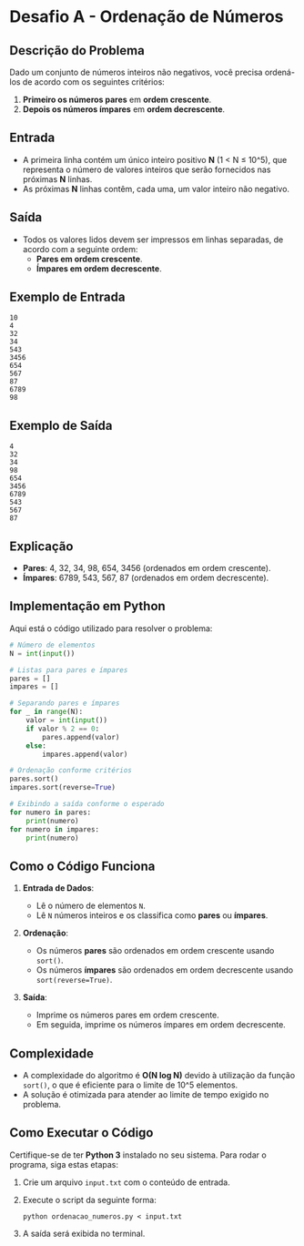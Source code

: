 # Desafio A - Ordenação de Números

## Descrição do Problema

Dado um conjunto de números inteiros não negativos, você precisa ordená-los de acordo com os seguintes critérios:

1. **Primeiro os números pares** em **ordem crescente**.
2. **Depois os números ímpares** em **ordem decrescente**.

## Entrada

- A primeira linha contém um único inteiro positivo **N** (1 < N ≤ 10^5), que representa o número de valores inteiros que serão fornecidos nas próximas **N** linhas.
- As próximas **N** linhas contêm, cada uma, um valor inteiro não negativo.

## Saída

- Todos os valores lidos devem ser impressos em linhas separadas, de acordo com a seguinte ordem:
  - **Pares em ordem crescente**.
  - **Ímpares em ordem decrescente**.

## Exemplo de Entrada
```
10
4
32
34
543
3456
654
567
87
6789
98
```

## Exemplo de Saída
```
4
32
34
98
654
3456
6789
543
567
87
```

## Explicação

- **Pares**: 4, 32, 34, 98, 654, 3456 (ordenados em ordem crescente).
- **Ímpares**: 6789, 543, 567, 87 (ordenados em ordem decrescente).

## Implementação em Python

Aqui está o código utilizado para resolver o problema:

```python
# Número de elementos
N = int(input())

# Listas para pares e ímpares
pares = []
impares = []

# Separando pares e ímpares
for _ in range(N):
    valor = int(input())
    if valor % 2 == 0:
        pares.append(valor)
    else:
        impares.append(valor)

# Ordenação conforme critérios
pares.sort()
impares.sort(reverse=True)

# Exibindo a saída conforme o esperado
for numero in pares:
    print(numero)
for numero in impares:
    print(numero)
```

## Como o Código Funciona

1. **Entrada de Dados**:
   - Lê o número de elementos `N`.
   - Lê `N` números inteiros e os classifica como **pares** ou **ímpares**.

2. **Ordenação**:
   - Os números **pares** são ordenados em ordem crescente usando `sort()`.
   - Os números **ímpares** são ordenados em ordem decrescente usando `sort(reverse=True)`.

3. **Saída**:
   - Imprime os números pares em ordem crescente.
   - Em seguida, imprime os números ímpares em ordem decrescente.

## Complexidade

- A complexidade do algoritmo é **O(N log N)** devido à utilização da função `sort()`, o que é eficiente para o limite de 10^5 elementos.
- A solução é otimizada para atender ao limite de tempo exigido no problema.

## Como Executar o Código

Certifique-se de ter **Python 3** instalado no seu sistema. Para rodar o programa, siga estas etapas:

1. Crie um arquivo `input.txt` com o conteúdo de entrada.
2. Execute o script da seguinte forma:
    ```
    python ordenacao_numeros.py < input.txt
    ```

3. A saída será exibida no terminal.
